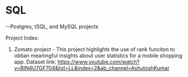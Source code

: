# SQL
--Postgres, tSQL, and MySQL projects

Project Index:
1. Zomato project - This project highlights the use of rank funciton to obtian meaningful insights about user statistics for a mobile shopping app.
Dataset link: https://www.youtube.com/watch?v=BlN4U7GF704&list=LL&index=2&ab_channel=AshutoshKumar 
